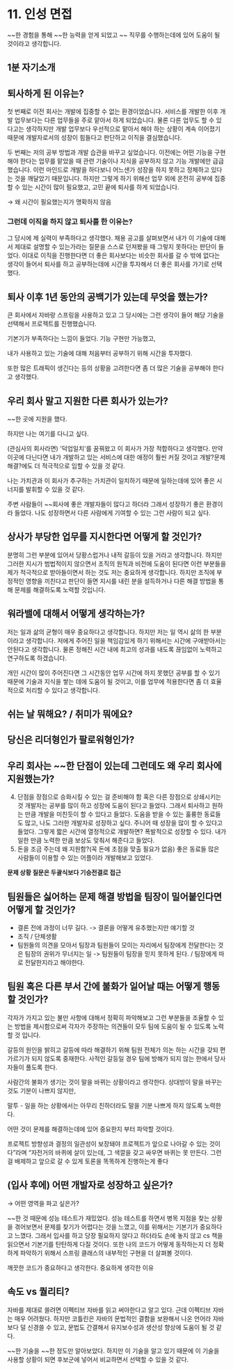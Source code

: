 # 11. 인성 면접

~~한 경험을 통해 ~~한 능력을 얻게 되었고 ~~ 직무를 수행하는데에 있어 도움이 될 것이라고 생각합니다.

## 1분 자기소개





## 퇴사하게 된 이유는?

첫 번째로 이전 회사는 개발에 집중할 수 없는 환경이었습니다. 서비스를 개발한 이후 개발 업무보다는 다른 업무들을 주로 맡아서 하게 되었습니다. 물론 다른 업무도 할 수 있다고는 생각하지만 개발 업무보다 우선적으로 맡아서 해야 하는 상황이 계속 이어졌기 때문에 개발자로서의 성장이 힘들다고 판단하고 이직을 결심했습니다.

두 번째는 저의 공부 방법과 개발 습관을 바꾸고 싶었습니다. 이전에는 어떤 기능을 구현해야 한다는 업무를 맡았을 때 관련 기술이나 지식을 공부하지 않고 기능 개발에만 급급했습니다. 이런 마인드로 개발을 하다보니 어느샌가 성장을 하지 못하고 정체하고 있다는 것을 깨달았기 때문입니다. 하지만 그렇게 하기 위해선 업무 외에 온전히 공부에 집중할 수 있는 시간이 많이 필요했고, 고민 끝에 퇴사를 하게 되었습니다.

→ 왜 시간이 필요했는지가 명확하지 않음

### 그런데 이직을 하지 않고 퇴사를 한 이유는?

그 당시에 제 실력이 부족하다고 생각했다. 채용 공고를 살펴보면서 내가 이 기술에 대해서 제대로 설명할 수 있는가라는 질문을 스스로 던져봤을 때 그렇지 못하다는 판단이 들었다. 이대로 이직을 진행한다면 더 좋은 회사보다는 비슷한 회사를 갈 수 밖에 없다는 생각이 들어서 퇴사를 하고 공부하는데에 시간을 투자해서 더 좋은 회사를 가기로 선택했다.



## 퇴사 이후 1년 동안의 공백기가 있는데 무엇을 했는가?

큰 회사에서 자바랑 스프링을 사용하고 있고 그 당시에는 그런 생각이 들어 해당 기술을 선택해서 프로젝트를 진행했습니다.

기본기가 부족하다는 느낌이 들었다. 기능 구현만 가능했고, 

내가 사용하고 있는 기술에 대해 처음부터 공부하기 위해 시간을 투자했다.

또한 많은 트래픽이 생긴다는 등의 상황을 고려한다면 좀 더 많은 기술을 공부해야 한다고 생각했다.



## 우리 회사 말고 지원한 다른 회사가 있는가?

~~한 곳에 지원을 했다.

하지만 나는 여기를 다니고 싶다.

(관심사의 회사라면) '덕업일치'를 꿈꿔왔고 이 회사가 가장 적합하다고 생각했다. 만약 이곳에 다닌다면 내가 개발하고 있는 서비스에 대한 애정이 훨씬 커질 것이고 개발?문제 해결?에도 더 적극적으로 임할 수 있을 것 같다.

나는 가치관과 이 회사가 추구하는 가치관이 일치하기 때문에 일하는데에 있어 좋은 시너지를 발휘할 수 있을 것 같다.

주변 사람들이 ~~회사에 좋은 개발자들이 많다고 하더라 그래서 성장하기 좋은 환경이라 들었다. 나도 성장하면서 다른 사람에게 기여할 수 있는 그런 사람이 되고 싶다.



## 상사가 부당한 업무를 지시한다면 어떻게 할 것인가?

분명히 그런 부분에 있어서 당황스럽거나 내적 갈등이 있을 거라고 생각합니다. 하지만 그러한 지시가 범법적이지 않으면서 조직의 원칙과 비전에 도움이 된다면 이런 부분들을 제가 적극적으로 받아들이면서 하는 것도 저는 중요하게 생각합니다. 하지만 조직에 부정적인 영향을 끼친다고 판단이 들면 지시를 내린 분을 설득하거나 다른 해결 방법을 통해 문제를 해결하도록 노력할 것입니다.



## 워라밸에 대해서 어떻게 생각하는가?

저는 일과 삶의 균형이 매우 중요하다고 생각합니다. 하지만 저는 일 역시 삶의 한 부분이라고 생각합니다. 저에게 주어진 일을 책임감있게 하기 위해서는 시간에 구애받아서는 안된다고 생각합니다. 물론 정해진 시간 내에 최고의 성과를 내도록 끊임없이 노력하고 연구하도록 하겠습니다.

개인 시간이 많이 주어진다면 그 시간동안 업무 시간에 하지 못했던 공부를 할 수 있기 때문에 기술과 지식을 쌓는 데에 도움이 될 것이고, 이를 업무에 적용한다면 좀 더 효율적으로 처리할 수 있다고 생각합니다.



## 쉬는 날 뭐해요? / 취미가 뭐에요?



## 당신은 리더형인가 팔로워형인가?



## 우리 회사는 ~~한 단점이 있는데 그런데도 왜 우리 회사에 지원했는가?

4. 단점을 장점으로 승화시킬 수 있는 걸 준비해야 함 혹은 다른 장점으로 상쇄시키는 것
개발자는 공부를 많이 하고 성장에 도움이 된다고 들었다. 그래서 퇴사하고 
원하는 만큼 개발을 미친듯이 할 수 있다고 들었다.
도움을 받을 수 있는 훌륭한 동료들도 많고, 나도 그러한 개발자로 성장하고 싶다.
주니어 때 성장을 많이 할 수 있다고 들었다. 그렇게 짧은 시간에 열정적으로 개발하면? 폭발적으로 성장할 수 있다.
내가 일한 만큼 노력한 만큼 보상도 맞춰서 해준다고 들었다.
5. 돈을 조금 주는데 왜 지원함?(꼭 돈에 초점을 맞출 필요가 없음)
좋은 동료들
많은 사람들이 이용할 수 있는 어플이라 개발해보고 있었다.



**문제 상황 질문은 두괄식보다 기승전결로 접근**

## 팀원들은 싫어하는 문제 해결 방법을 팀장이 밀어붙인다면 어떻게 할 것인가?

- 결론 전에 과정이 너무 길다. -> 결론을 어떻게 유추했는지만 얘기할 것
- 조직 / 단체생활
- 팀원들의 의견을 모아서 팀장과 팀원들이 모이는 자리에서 팀장에게 전달한다는 것은 팀장의 권위가 무너지는 일
-> 팀원들이 팀장을 믿지 못하게 된다. / 팀장에게 따로 전달한지라고 해야한다.



## 팀원 혹은 다른 부서 간에 불화가 일어날 때는 어떻게 행동할 것인가?

각자가 가지고 있는 불만 사항에 대해서 정확히 파악해보고 그런 부분들을 조율할 수 있는 방법을 제시함으로써 각자가 주장하는 의견들이 모두 팀에 도움이 될 수 있도록 노력할 것 입니다.

갈등의 원인을 밝히고 갈등에 따라 해결하기 위해 팀원 전체가 의논 하는 시간을 갖되 편가르기가 되지 않도록 중재한다. 사적인 갈등일 경우 팀에 방해가 되지 않는 한에서 당사자들이 풀도록 한다.

사람간의 불화가 생기는 것이 말을 바뀌는 상황이라고 생각한다. 상대방이 말을 바꾸는 것도 기분이 나쁘지 않지만, 

말투 - 일을 하는 상황에서는 아무리 친하더라도 말을 기분 나쁘게 하지 않도록 노력한다.

어떤 것이 문제를 해결하는데에 있어 중요한지 부터 파악할 것이다.

프로젝트 방향성과 결정의 일관성이 보장돼야 프로젝트가 앞으로 나아갈 수 있는 것이다”라며 “자전거의 바퀴에 살이 있는데, 그 색깔을 갖고 싸우면 바퀴는 못 만든다. 그런걸 배제하고 앞으로 갈 수 있게 토론을 똑똑하게 진행하는게 좋다



## (입사 후에) 어떤 개발자로 성장하고 싶은가?

→ 어떤 영역을 파고 싶은가?

~~한 것 때문에 성능 테스트가 재밌었다. 성능 테스트를 하면서 병목 지점을 찾는 상황을 겪어보면서 문제를 찾기가 어렵다는 것을 느꼈고, 이를 위해서는 기본기가 중요하다고 느꼈다. 그래서 입사를 하고 당장 필요하지 않다고 하더라도 손에 놓지 않고 cs 책을 읽으면서 기본기를 탄탄하게 다질 것이다. 또한 나의 코드가 어떻게 동작하는지 더 정확하게 파악하기 위해서 스프링 클래스의 내부적인 구현을 더 살펴볼 것이다.

깨끗한 코드가 중요하다고 생각한다. 중요하게 생각한 이유



## 속도 vs 퀄리티?



자바를 제대로 쓸려면 이펙티브 자바를 읽고 써야한다고 알고 있다. 근데 이펙티브 자바는 매우 어려웠다. 하지만 코틀린은 자바의 문법적인 결함을 보완해서 나온 언어라 자바보다 덜 신경쓸 수 있고, 문법도 간결해서 유지보수성과 생산성 향상에 도움이 될 것 같다.



~~한 기술을 ~~한 정도만 알아보았다. 하지만 이 기술을 알고 있기 때문에 이 기술을 사용할 상황이 되면 후보군에 넣어서 비교하면서 선택할 수 있을 것 같다.